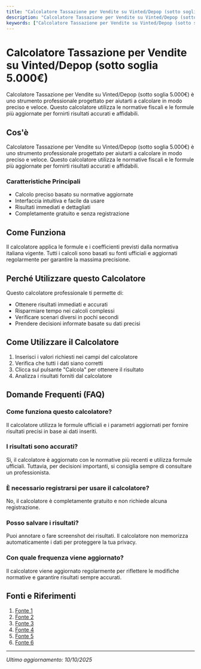 ```yaml
---
title: "Calcolatore Tassazione per Vendite su Vinted/Depop (sotto soglia 5.000€)"
description: "Calcolatore Tassazione per Vendite su Vinted/Depop (sotto soglia 5.000€) è uno strumento professionale progettato per aiutarti a calcolare in modo preciso e veloce. Questo calcolatore utilizza le normative fiscali e le formule più aggiornate per fornirti risultati accurati e affidabili."
keywords: ["Calcolatore Tassazione per Vendite su Vinted/Depop (sotto soglia 5.000€)", "calcolatore", "calcolo online"]
---
```


# Calcolatore Tassazione per Vendite su Vinted/Depop (sotto soglia 5.000€)

Calcolatore Tassazione per Vendite su Vinted/Depop (sotto soglia 5.000€) è uno strumento professionale progettato per aiutarti a calcolare in modo preciso e veloce. Questo calcolatore utilizza le normative fiscali e le formule più aggiornate per fornirti risultati accurati e affidabili.

## Cos'è

Calcolatore Tassazione per Vendite su Vinted/Depop (sotto soglia 5.000€) è uno strumento professionale progettato per aiutarti a calcolare in modo preciso e veloce. Questo calcolatore utilizza le normative fiscali e le formule più aggiornate per fornirti risultati accurati e affidabili.

### Caratteristiche Principali

- Calcolo preciso basato su normative aggiornate
- Interfaccia intuitiva e facile da usare
- Risultati immediati e dettagliati
- Completamente gratuito e senza registrazione

## Come Funziona

Il calcolatore applica le formule e i coefficienti previsti dalla normativa italiana vigente. Tutti i calcoli sono basati su fonti ufficiali e aggiornati regolarmente per garantire la massima precisione.

## Perché Utilizzare questo Calcolatore

Questo calcolatore professionale ti permette di:

- Ottenere risultati immediati e accurati
- Risparmiare tempo nei calcoli complessi
- Verificare scenari diversi in pochi secondi
- Prendere decisioni informate basate su dati precisi

## Come Utilizzare il Calcolatore

1. Inserisci i valori richiesti nei campi del calcolatore
2. Verifica che tutti i dati siano corretti
3. Clicca sul pulsante "Calcola" per ottenere il risultato
4. Analizza i risultati forniti dal calcolatore

## Domande Frequenti (FAQ)

### Come funziona questo calcolatore?

Il calcolatore utilizza le formule ufficiali e i parametri aggiornati per fornire risultati precisi in base ai dati inseriti.

### I risultati sono accurati?

Sì, il calcolatore è aggiornato con le normative più recenti e utilizza formule ufficiali. Tuttavia, per decisioni importanti, si consiglia sempre di consultare un professionista.

### È necessario registrarsi per usare il calcolatore?

No, il calcolatore è completamente gratuito e non richiede alcuna registrazione.

### Posso salvare i risultati?

Puoi annotare o fare screenshot dei risultati. Il calcolatore non memorizza automaticamente i dati per proteggere la tua privacy.

### Con quale frequenza viene aggiornato?

Il calcolatore viene aggiornato regolarmente per riflettere le modifiche normative e garantire risultati sempre accurati.

## Fonti e Riferimenti

1. [Fonte 1](https://flextax.it/calcolo-tasse-ed-esempi-per-e-commerce-in-forfettario/)
2. [Fonte 2](https://fiscomania.com/vendita-di-oggetti-online/)
3. [Fonte 3](https://fiscomania.com/come-vendere-su-vinted/)
4. [Fonte 4](https://it.quora.com/I-soldi-che-ricavo-da-Vinted-devo-dichiararli)
5. [Fonte 5](https://www.studioamodeo.eu/2023/12/05/iva-fisco-tasse-ecommerce-marketplace/)
6. [Fonte 6](https://www.vinted.it/dac7)

---

*Ultimo aggiornamento: 10/10/2025*
